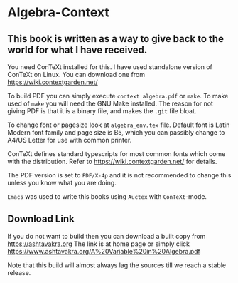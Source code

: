 # Algebra-Context

## This book is written as a way to give back to the world for what I have received.

You need ConTeXt installed for this. I have used standalone version of ConTeXt on Linux.
You can download one from https://wiki.contextgarden.net/

To build PDF you can simply execute `context algebra.pdf` or `make`. To make used of
`make` you will need the GNU Make installed. The reason for not giving PDF is that it is
a binary file, and makes the `.git` file bloat.

To change font or pagesize look at `algebra_env.tex` file. Default font is Latin Modern
font family and page size is B5, which you can passibly change to A4/US Letter for use
with common printer.

ConTeXt defines standard typescripts for most common fonts which come with the distribution.
Refer to https://wiki.contextgarden.net/ for details.

The PDF version is set to `PDF/X-4p` and it is not recommended to change this unless you
know what you are doing.

`Emacs` was used to write this books using `Auctex` with `ConTeXt`-mode.

## Download Link

If you do not want to build then you can download a built copy from https://ashtavakra.org
The link is at home page or simply click https://www.ashtavakra.org/A%20Variable%20in%20Algebra.pdf

Note that this build will almost always lag the sources till we reach a stable release.
